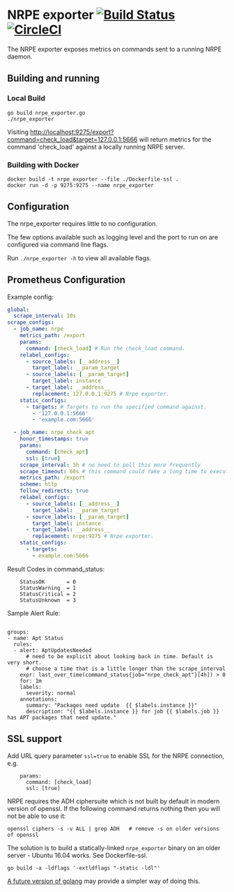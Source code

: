 # NRPE exporter [![Build Status](https://travis-ci.org/RobustPerception/nrpe_exporter.svg?branch=master)](https://travis-ci.org/RobustPerception/nrpe_exporter) [![CircleCI](https://circleci.com/gh/RobustPerception/nrpe_exporter.svg?style=shield)](https://circleci.com/gh/RobustPerception/nrpe_exporter)

The NRPE exporter exposes metrics on commands sent to a running NRPE daemon.

## Building and running

### Local Build

    go build nrpe_exporter.go
    ./nrpe_exporter

Visiting [http://localhost:9275/export?command=check_load&target=127.0.0.1:5666](http://localhost:9275/export?command=check_load&target=127.0.0.1:5666)
will return metrics for the command 'check_load' against a locally running NRPE server.

### Building with Docker

    docker build -t nrpe_exporter --file ./Dockerfile-ssl .
    docker run -d -p 9275:9275 --name nrpe_exporter

## Configuration

The nrpe_exporter requires little to no configuration.

The few options available such as logging level and the port to run on are configured via command line flags.

Run `./nrpe_exporter -h` to view all available flags.

## Prometheus Configuration

Example config:
```yml
global:
  scrape_interval: 10s
scrape_configs:
  - job_name: nrpe
    metrics_path: /export
    params:
      command: [check_load] # Run the check_load command.
    relabel_configs:
      - source_labels: [__address__]
        target_label: __param_target
      - source_labels: [__param_target]
        target_label: instance
      - target_label: __address__
        replacement: 127.0.0.1:9275 # Nrpe exporter.
    static_configs:
      - targets: # Targets to run the specified command against.
        - '127.0.0.1:5666'
        - 'example.com:5666'

  - job_name: nrpe_check_apt
    honor_timestamps: true
    params:
      command: [check_apt]
      ssl: [true]
    scrape_interval: 3h # no need to poll this more frequently
    scrape_timeout: 60s # this command could take a long time to execute
    metrics_path: /export
    scheme: http
    follow_redirects: true
    relabel_configs:
      - source_labels: [__address__]
        target_label: __param_target
      - source_labels: [__param_target]
        target_label: instance
      - target_label: __address__
        replacement: nrpe:9275 # Nrpe exporter.
    static_configs:
      - targets:
        - example.com:5666

```

Result Codes in command_status:
```
    StatusOK       = 0
    StatusWarning  = 1
    StatusCritical = 2
    StatusUnknown  = 3

```
Sample Alert Rule:
```

groups:
- name: Apt Status
  rules:
  - alert: AptUpdatesNeeded
      # need to be explicit about looking back in time. Default is very short.
      # choose a time that is a little longer than the scrape_interval
    expr: last_over_time(command_status{job="nrpe_check_apt"}[4h]) > 0
    for: 1m
    labels:
      severity: normal
    annotations:
      summary: "Packages need update  {{ $labels.instance }}"
      description: "{{ $labels.instance }} for job {{ $labels.job }} has APT packages that need update."

```


## SSL support

Add URL query parameter `ssl=true` to enable SSL for the NRPE connection, e.g.

```
    params:
      command: [check_load]
      ssl: [true]
```

NRPE requires the ADH ciphersuite which is not built by default in modern
version of openssl. If the following command returns nothing then you will
not be able to use it:

```
openssl ciphers -s -v ALL | grep ADH   # remove -s on older versions of openssl
```

The solution is to build a statically-linked `nrpe_exporter` binary on an
older server - Ubuntu 16.04 works. See Dockerfile-ssl.

```
go build -a -ldflags '-extldflags "-static -ldl"'
```

[A future version of golang](https://github.com/golang/go/issues/26492) may
provide a simpler way of doing this.
